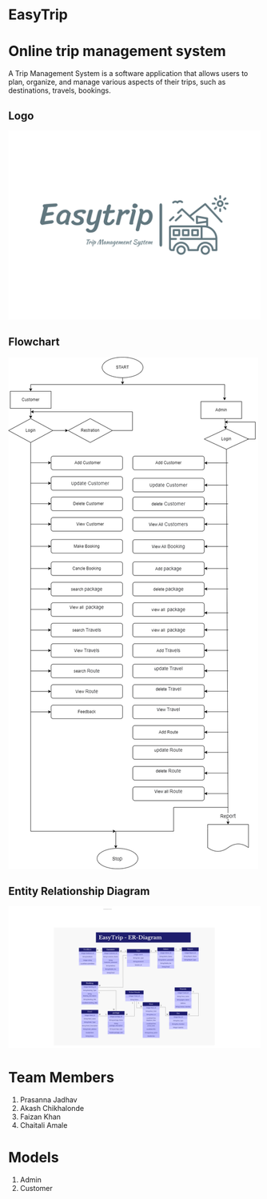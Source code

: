 # EasyTrip

# Online trip management system
A Trip Management System is a software application that allows users to plan, organize, and manage various aspects of their trips, such as destinations, travels, bookings.


## Logo

![Logo](./Documentation/easytrip-logo.png)


## Flowchart

![Flowchart](./Documentation/EasyTrip-flowchart.png)


## Entity Relationship Diagram

![ER Diagram](./Documentation/easytrip-ER-Diagram.png)

# Team Members
1. Prasanna Jadhav
2. Akash Chikhalonde
3. Faizan Khan
4. Chaitali Amale

# Models
1. Admin
2. Customer



